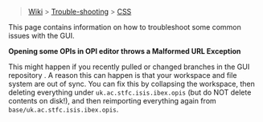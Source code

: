 > [Wiki](Home) > [Trouble-shooting](trouble-shooting-pages) > [CSS](CSS-Troubleshooting)

This page contains information on how to troubleshoot some common issues with the GUI. 

**Opening some OPIs in OPI editor throws a Malformed URL Exception**

This might happen if you recently pulled or changed branches in the GUI repository . A reason this can happen is that your workspace and file system are out of sync. You can fix this by collapsing the workspace, then deleting everything under `uk.ac.stfc.isis.ibex.opis` (but do NOT delete contents on disk!), and then reimporting everything again from `base/uk.ac.stfc.isis.ibex.opis`.